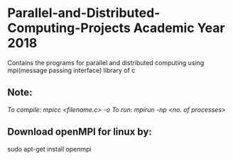 # Parallel-and-Distributed-Computing-Projects Academic Year 2018
Contains the programs for parallel and distributed computing using mpi(message passing interface) library of c


## Note:
  *To compile:   mpicc <filename.c> -o <objectname>*
  *To run:       mpirun -np <no. of processes> <objectname>*
  
 ## Download openMPI for linux by: 
  sudo apt-get install openmpi
